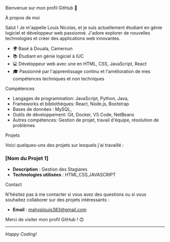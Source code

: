  Bienvenue sur mon profil GitHub 👋

À propos de moi

Salut ! Je m'appelle Louis Nicolas, et je suis actuellement étudiant en génie logiciel et développeur web passionné. J'adore explorer de nouvelles technologies et créer des applications web innovantes.

- 🌍 Basé à Douala, Cameroun
- 📚 Étudiant en génie logiciel à IUC
- 💻 Développeur web avec une  en  HTML, CSS, JavaScript, React
- 🎓 Passionné par l'apprentissage continu et l'amélioration de mes compétences techniques et non techniques

 Compétences

- Langages de programmation: JavaScript, Python, Java, 
- Frameworks et bibliothèques: React, Node.js,  Bootstrap
- Bases de données : MySQL, 
- Outils de développement:  Git, Docker, VS Code, NetBeans
- Autres compétences: Gestion de projet, travail d'équipe, résolution de problèmes

 Projets

Voici quelques-uns des projets sur lesquels j'ai travaillé :

### [Nom du Projet 1]
- **Description** : Gestion des Stagiares 
- **Technologies utilisées** : HTML,CSS,JAVASCRIPT
  



 Contact

N'hésitez pas à me contacter si vous avez des questions ou si vous souhaitez collaborer sur des projets intéressants :

- **Email** : mahoplouis383@gmail.com

Merci de visiter mon profil GitHub ! 😊

---

*Happy Coding!*
